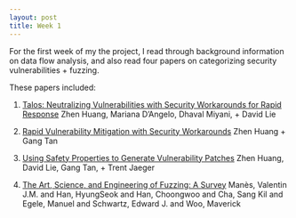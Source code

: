 ```yaml
---
layout: post
title: Week 1
---
```


For the first week of my the project, I read through background information on data flow analysis, and also read four papers on categorizing security vulnerabilities + fuzzing. 

These papers included: 
1. [Talos: Neutralizing Vulnerabilities with Security Workarounds for Rapid Response](https://facsrv.cs.depaul.edu/zhuang28/Talos-Oakland2016.pdf)
    Zhen Huang, Mariana D’Angelo, Dhaval Miyani, + David Lie
    
2. [Rapid Vulnerability Mitigation with Security Workarounds](https://facsrv.cs.depaul.edu/~zhuang28/RVM-BAR2019.pdf)
    Zhen Huang + Gang Tan
    
3. [Using Safety Properties to Generate Vulnerability Patches](https://facsrv.cs.depaul.edu/~zhuang28/Senx-Oakland2019.pdf)
    Zhen Huang, David Lie, Gang Tan, + Trent Jaeger

5. [The Art, Science, and Engineering of Fuzzing: A Survey](https://ieeexplore.ieee.org/abstract/document/8863940)
    Manès, Valentin J.M. and Han, HyungSeok and Han, Choongwoo and Cha, Sang Kil and Egele, Manuel and Schwartz, Edward J. and Woo, Maverick


